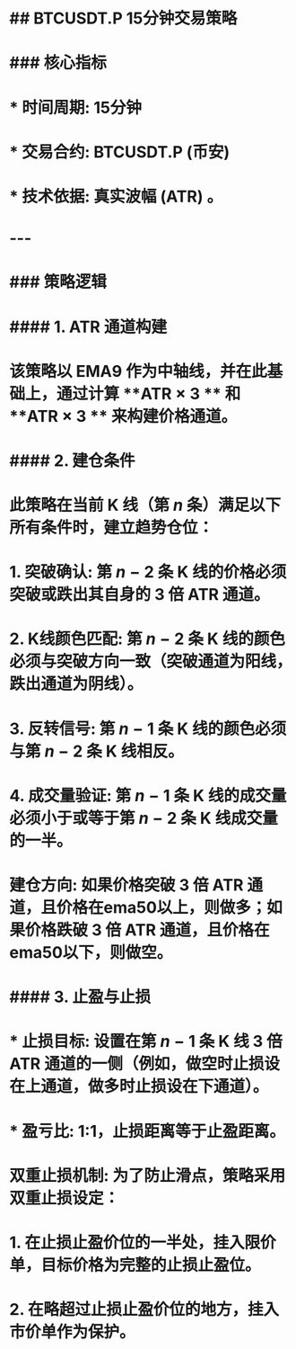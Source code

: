 
# ## BTCUSDT.P 15分钟交易策略
#
# ### 核心指标
# * **时间周期**: 15分钟
# * **交易合约**: BTCUSDT.P (币安)
# * **技术依据**: 真实波幅 (ATR) 。
#
# ---
#
# ### 策略逻辑
#
# #### 1. ATR 通道构建
# 该策略以 **EMA9** 作为中轴线，并在此基础上，通过计算 **ATR × 3 ** 和 **ATR × 3 ** 来构建价格通道。
#
# #### 2. 建仓条件
# 此策略在当前 K 线（第 $n$ 条）满足以下所有条件时，建立趋势仓位：
#
# 1.  **突破确认**: 第 $n-2$ 条 K 线的价格必须突破或跌出其自身的 3 倍 ATR 通道。
# 2.  **K线颜色匹配**: 第 $n-2$ 条 K 线的颜色必须与突破方向一致（突破通道为阳线，跌出通道为阴线）。
# 3.  **反转信号**: 第 $n-1$ 条 K 线的颜色必须与第 $n-2$ 条 K 线相反。
# 4.  **成交量验证**: 第 $n-1$ 条 K 线的成交量必须小于或等于第 $n-2$ 条 K 线成交量的一半。
#
# **建仓方向**: 如果价格突破 3 倍 ATR 通道，且价格在ema50以上，则**做多**；如果价格跌破 3 倍 ATR 通道，且价格在ema50以下，则**做空**。
#
# #### 3. 止盈与止损
# * **止损目标**: 设置在第 $n-1$ 条 K 线 3 倍 ATR 通道的一侧（例如，做空时止损设在上通道，做多时止损设在下通道）。
# * **盈亏比**: 1:1，止损距离等于止盈距离。
#
# **双重止损机制**: 为了防止滑点，策略采用双重止损设定：
# 1.  在止损止盈价位的一半处，挂入限价单，目标价格为完整的止损止盈位。
# 2.  在略超过止损止盈价位的地方，挂入市价单作为保护。

